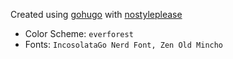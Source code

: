 Created using [gohugo](https://gohugo.io/) with [nostyleplease](https://github.com/hanwenguo/hugo-theme-nostyleplease)

- Color Scheme: `everforest`
- Fonts: `IncosolataGo Nerd Font, Zen Old Mincho`